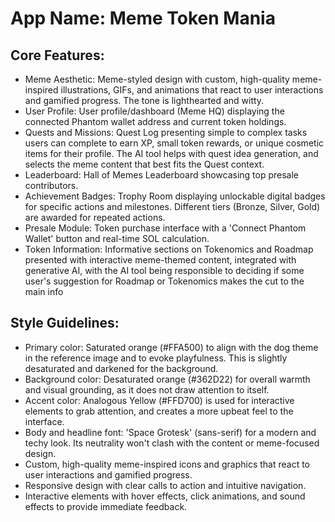 # **App Name**: Meme Token Mania

## Core Features:

- Meme Aesthetic: Meme-styled design with custom, high-quality meme-inspired illustrations, GIFs, and animations that react to user interactions and gamified progress. The tone is lighthearted and witty.
- User Profile: User profile/dashboard (Meme HQ) displaying the connected Phantom wallet address and current token holdings.
- Quests and Missions: Quest Log presenting simple to complex tasks users can complete to earn XP, small token rewards, or unique cosmetic items for their profile. The AI tool helps with quest idea generation, and selects the meme content that best fits the Quest context.
- Leaderboard: Hall of Memes Leaderboard showcasing top presale contributors.
- Achievement Badges: Trophy Room displaying unlockable digital badges for specific actions and milestones. Different tiers (Bronze, Silver, Gold) are awarded for repeated actions.
- Presale Module: Token purchase interface with a 'Connect Phantom Wallet' button and real-time SOL calculation.
- Token Information: Informative sections on Tokenomics and Roadmap presented with interactive meme-themed content, integrated with generative AI, with the AI tool being responsible to deciding if some user's suggestion for Roadmap or Tokenomics makes the cut to the main info

## Style Guidelines:

- Primary color: Saturated orange (#FFA500) to align with the dog theme in the reference image and to evoke playfulness. This is slightly desaturated and darkened for the background.
- Background color: Desaturated orange (#362D22) for overall warmth and visual grounding, as it does not draw attention to itself.
- Accent color: Analogous Yellow (#FFD700) is used for interactive elements to grab attention, and creates a more upbeat feel to the interface.
- Body and headline font: 'Space Grotesk' (sans-serif) for a modern and techy look. Its neutrality won't clash with the content or meme-focused design.
- Custom, high-quality meme-inspired icons and graphics that react to user interactions and gamified progress.
- Responsive design with clear calls to action and intuitive navigation.
- Interactive elements with hover effects, click animations, and sound effects to provide immediate feedback.